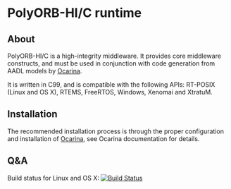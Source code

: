 # PolyORB-HI/C runtime

## About

PolyORB-HI/C is a high-integrity middleware. It provides core middleware constructs, and must be used in conjunction with code generation from AADL models by [Ocarina](https://github.com/OpenAADL/ocarina).

It is written in C99, and is compatible with the following APIs: RT-POSIX (Linux and OS X), RTEMS, FreeRTOS, Windows, Xenomai and XtratuM.

## Installation

The recommended installation process is through the proper configuration and installation of [Ocarina](https://github.com/OpenAADL/ocarina), see Ocarina documentation for details.

## Q&A

Build status for Linux and OS X: [![Build Status](https://travis-ci.org/OpenAADL/polyorb-hi-c.svg?branch=master)](https://travis-ci.org/OpenAADL/polyorb-hi-c)

